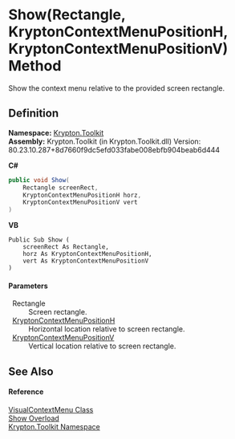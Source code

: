# Show(Rectangle, KryptonContextMenuPositionH, KryptonContextMenuPositionV) Method


Show the context menu relative to the provided screen rectangle.



## Definition
**Namespace:** <a href="79d2eac2-21f4-54ff-7552-b20c33c30600.md">Krypton.Toolkit</a>  
**Assembly:** Krypton.Toolkit (in Krypton.Toolkit.dll) Version: 80.23.10.287+8d7660f9dc5efd033fabe008ebfb904beab6d444

**C#**
``` C#
public void Show(
	Rectangle screenRect,
	KryptonContextMenuPositionH horz,
	KryptonContextMenuPositionV vert
)
```
**VB**
``` VB
Public Sub Show ( 
	screenRect As Rectangle,
	horz As KryptonContextMenuPositionH,
	vert As KryptonContextMenuPositionV
)
```



#### Parameters
<dl><dt>  Rectangle</dt><dd>Screen rectangle.</dd><dt>  <a href="e14d503c-1799-70b9-5aed-d1fffac53725.md">KryptonContextMenuPositionH</a></dt><dd>Horizontal location relative to screen rectangle.</dd><dt>  <a href="b8857d05-ca25-008f-ce37-32bcc9005462.md">KryptonContextMenuPositionV</a></dt><dd>Vertical location relative to screen rectangle.</dd></dl>

## See Also


#### Reference
<a href="0c9c684e-5602-1ed2-9034-35b9a1980fac.md">VisualContextMenu Class</a>  
<a href="2685ed3f-102f-e86a-0495-2a4e70efa371.md">Show Overload</a>  
<a href="79d2eac2-21f4-54ff-7552-b20c33c30600.md">Krypton.Toolkit Namespace</a>  
